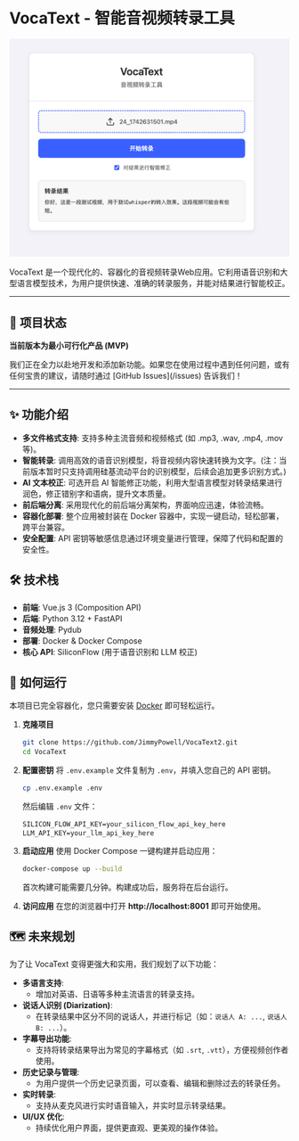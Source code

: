 # VocaText - 智能音视频转录工具

![VocaText 主图](2641749631987_.pic.jpg)

VocaText 是一个现代化的、容器化的音视频转录Web应用。它利用语音识别和大型语言模型技术，为用户提供快速、准确的转录服务，并能对结果进行智能校正。

---

## 📝 项目状态

**当前版本为最小可行化产品 (MVP)**

我们正在全力以赴地开发和添加新功能。如果您在使用过程中遇到任何问题，或有任何宝贵的建议，请随时通过 [GitHub Issues](<your-repository-url>/issues) 告诉我们！

---

## ✨ 功能介绍

*   **多文件格式支持**: 支持多种主流音频和视频格式 (如 .mp3, .wav, .mp4, .mov 等)。
*   **智能转录**: 调用高效的语音识别模型，将音视频内容快速转换为文字。(注：当前版本暂时只支持调用硅基流动平台的识别模型，后续会追加更多识别方式。)
*   **AI 文本校正**: 可选开启 AI 智能修正功能，利用大型语言模型对转录结果进行润色，修正错别字和语病，提升文本质量。
*   **前后端分离**: 采用现代化的前后端分离架构，界面响应迅速，体验流畅。
*   **容器化部署**: 整个应用被封装在 Docker 容器中，实现一键启动，轻松部署，跨平台兼容。
*   **安全配置**: API 密钥等敏感信息通过环境变量进行管理，保障了代码和配置的安全性。

## 🛠️ 技术栈

*   **前端**: Vue.js 3 (Composition API)
*   **后端**: Python 3.12 + FastAPI
*   **音频处理**: Pydub
*   **部署**: Docker & Docker Compose
*   **核心 API**: SiliconFlow (用于语音识别和 LLM 校正)

## 🚀 如何运行

本项目已完全容器化，您只需要安装 [Docker](https://www.docker.com/products/docker-desktop/) 即可轻松运行。

1.  **克隆项目**
    ```bash
    git clone https://github.com/JimmyPowell/VocaText2.git
    cd VocaText
    ```

2.  **配置密钥**
    将 `.env.example` 文件复制为 `.env`，并填入您自己的 API 密钥。
    ```bash
    cp .env.example .env
    ```
    然后编辑 `.env` 文件：
    ```
    SILICON_FLOW_API_KEY=your_silicon_flow_api_key_here
    LLM_API_KEY=your_llm_api_key_here
    ```

3.  **启动应用**
    使用 Docker Compose 一键构建并启动应用：
    ```bash
    docker-compose up --build
    ```
    首次构建可能需要几分钟。构建成功后，服务将在后台运行。

4.  **访问应用**
    在您的浏览器中打开 **http://localhost:8001** 即可开始使用。

## 🗺️ 未来规划

为了让 VocaText 变得更强大和实用，我们规划了以下功能：

*   **多语言支持**:
    *   增加对英语、日语等多种主流语言的转录支持。
*   **说话人识别 (Diarization)**:
    *   在转录结果中区分不同的说话人，并进行标记（如：`说话人 A: ...`, `说话人 B: ...`）。
*   **字幕导出功能**:
    *   支持将转录结果导出为常见的字幕格式（如 `.srt`, `.vtt`），方便视频创作者使用。
*   **历史记录与管理**:
    *   为用户提供一个历史记录页面，可以查看、编辑和删除过去的转录任务。
*   **实时转录**:
    *   支持从麦克风进行实时语音输入，并实时显示转录结果。
*   **UI/UX 优化**:
    *   持续优化用户界面，提供更直观、更美观的操作体验。
